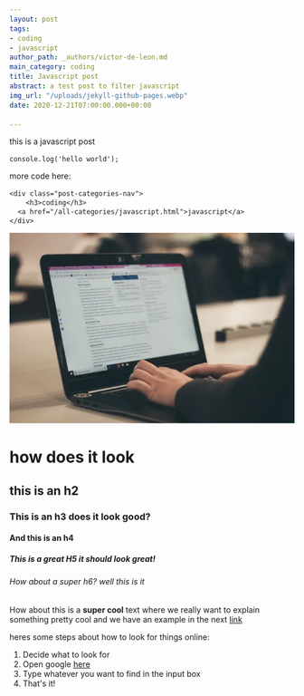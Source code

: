 ```yaml
---
layout: post
tags:
- coding
- javascript
author_path: _authors/victor-de-leon.md
main_category: coding
title: Javascript post
abstract: a test post to filter javascript
img_url: "/uploads/jekyll-github-pages.webp"
date: 2020-12-21T07:00:00.000+00:00

---
```

this is a javascript post

    console.log('hello world');

more code here:

    <div class="post-categories-nav">
        <h3>coding</h3>    
      <a href="/all-categories/javascript.html">javascript</a>
    </div>

![alt text of the pic](/uploads/jekyll-github-pages.webp "a picture")

# how does it look

## this is an h2 

### This is an h3 does it look good?

#### And this is an h4

##### This is a great H5 it should look great!

###### How about a super h6? well this is it

How about this is a **super cool** text where we really want to explain something pretty cool and we have an example in the next [link](www.google.com "Just Google it!")

heres some steps about how to look for things online:

1. Decide what to look for
2. Open google [here](www.google.com)
3. Type whatever you want to find in the input box
4. That's it!